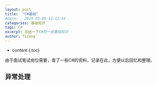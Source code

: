 ```yaml
---
layout: post
title:  "C#基础"
#date:   2019-03-06 12:12:54
categories: 基础知识
tags: C#
excerpt: 总结一下C#的一些基础知识
author: Tizeng
---
```


* content
{:toc}

由于面试笔试岗位需要，查了一些C#的资料，记录在此，方便以后回忆和整理。

## 异常处理

